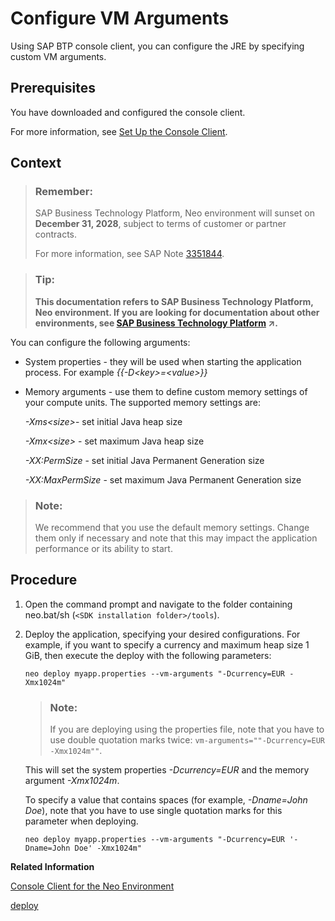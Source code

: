 <!-- loiob82d3929218a42558146c58d2f68121e -->

# Configure VM Arguments

Using SAP BTP console client, you can configure the JRE by specifying custom VM arguments.



## Prerequisites

You have downloaded and configured the console client.

For more information, see [Set Up the Console Client](../30-development-neo/set-up-the-console-client-7613dee.md).



## Context

> ### Remember:  
> SAP Business Technology Platform, Neo environment will sunset on **December 31, 2028**, subject to terms of customer or partner contracts.
> 
> For more information, see SAP Note [3351844](https://launchpad.support.sap.com/#/notes/3351844).

> ### Tip:  
> **This documentation refers to SAP Business Technology Platform, Neo environment. If you are looking for documentation about other environments, see [SAP Business Technology Platform](https://help.sap.com/viewer/65de2977205c403bbc107264b8eccf4b/Cloud/en-US/6a2c1ab5a31b4ed9a2ce17a5329e1dd8.html "SAP Business Technology Platform (SAP BTP) is an integrated offering comprised of four technology portfolios: database and data management, application development and integration, analytics, and intelligent technologies. The platform offers users the ability to turn data into business value, compose end-to-end business processes, and build and extend SAP applications quickly.") :arrow_upper_right:.**

You can configure the following arguments:

-   System properties - they will be used when starting the application process. For example *\{\{-D<key\>=<value\>\}\}* 
-   Memory arguments - use them to define custom memory settings of your compute units. The supported memory settings are:

    *\-Xms<size\>*- set initial Java heap size

    *\-Xmx<size\>* - set maximum Java heap size

    *\-XX:PermSize* - set initial Java Permanent Generation size

    *\-XX:MaxPermSize* - set maximum Java Permanent Generation size


> ### Note:  
> We recommend that you use the default memory settings. Change them only if necessary and note that this may impact the application performance or its ability to start.



## Procedure

1.  Open the command prompt and navigate to the folder containing neo.bat/sh \(`<SDK installation folder>/tools`\).

2.  Deploy the application, specifying your desired configurations. For example, if you want to specify a currency and maximum heap size 1 GiB, then execute the deploy with the following parameters:

    ```
    neo deploy myapp.properties --vm-arguments "-Dcurrency=EUR -Xmx1024m"
    ```

    > ### Note:  
    > If you are deploying using the properties file, note that you have to use double quotation marks twice: `vm-arguments=""-Dcurrency=EUR -Xmx1024m""`.

    This will set the system properties *\-Dcurrency=EUR* and the memory argument *\-Xmx1024m*.

    To specify a value that contains spaces \(for example, *\-Dname=John Doe*\), note that you have to use single quotation marks for this parameter when deploying.

    ```
    neo deploy myapp.properties --vm-arguments "-Dcurrency=EUR '-Dname=John Doe' -Xmx1024m"
    ```


**Related Information**  


[Console Client for the Neo Environment](console-client-for-the-neo-environment-7613230.md)

[deploy](deploy-937db4f.md "Deploying an application publishes it to SAP BTP. Use the optional parameters to make some specific configurations of the deployed application.")

